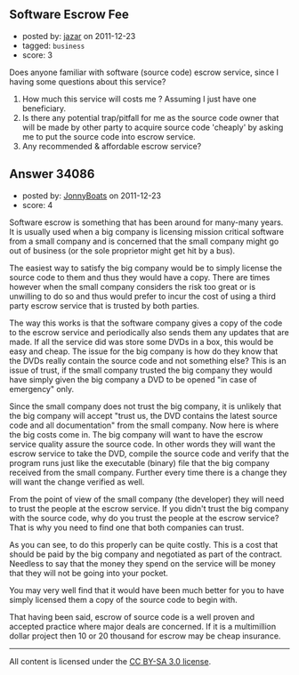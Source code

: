 ## Software Escrow Fee

- posted by: [jazar](https://stackexchange.com/users/-1/6750-jazar) on 2011-12-23
- tagged: `business`
- score: 3

Does anyone familiar with software (source code) escrow service, since I having some questions about this service?
1. How much this service will costs me ? Assuming I just have one beneficiary.
2. Is there any potential trap/pitfall for me as the source code owner that will be made by other party to acquire source code 'cheaply' by asking me to put the source code into escrow service.
3. Any recommended & affordable escrow service?



## Answer 34086

- posted by: [JonnyBoats](https://stackexchange.com/users/-1/3100-jonnyboats) on 2011-12-23
- score: 4

Software escrow is something that has been around for many-many years. It is usually used when a big company is licensing mission critical software from a small company and is concerned that the small company might go out of business (or the sole proprietor might get hit by a bus). 

The easiest way to satisfy the big company would be to simply license the source code to them and thus they would have a copy. There are times however when the small company considers the risk too great or is unwilling to do so and thus would prefer to incur the cost of using a third party escrow service that is trusted by both parties.

The way this works is that the software company gives a copy of the code to the escrow service and periodically also sends them any updates that are made. If all the service did was store some DVDs in a box, this would be easy and cheap. The issue for the big company is how do they know that the DVDs really contain the source code and not something else? This is an issue of trust, if the small company trusted the big company they would have simply given the big company a DVD to be opened "in case of emergency" only.

Since the small company does not trust the big company, it is unlikely that the big company will accept "trust us, the DVD contains the latest source code and all documentation" from the small company. Now here is where the big costs come in. The big company will want to have the escrow service quality assure the source code. In other words they will want the escrow service to take the DVD, compile the source code and verify that the program runs just like the executable (binary) file that the big company received from the small company. Further every time there is a change they will want the change verified as well.

From the point of view of the small company (the developer) they will need to trust the people at the escrow service. If you didn't trust the big company with the source code, why do you trust the people at the escrow service? That is why you need to find one that both companies can trust.

As you can see, to do this properly can be quite costly. This is a cost that should be paid by the big company and negotiated as part of the contract. Needless to say that the money they spend on the service will be money that they will not be going into your pocket.

You may very well find that it would have been much better for you to have simply licensed them a copy of the source code to begin with.

That having been said, escrow of source code is a well proven and accepted practice where major deals are concerned. If it is a multimillion dollar project then 10 or 20 thousand for escrow may be cheap insurance. 





---

All content is licensed under the [CC BY-SA 3.0 license](https://creativecommons.org/licenses/by-sa/3.0/).

